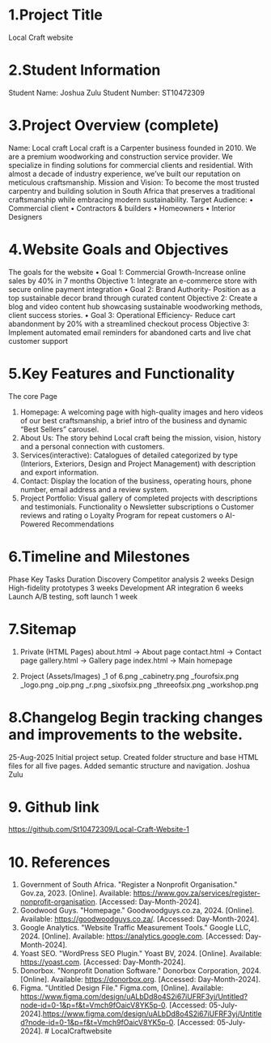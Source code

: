 # 1.Project Title
Local Craft website 

# 2.Student Information
Student Name: Joshua Zulu
Student Number: ST10472309

# 3.Project Overview (complete)
Name: Local craft
Local craft is a Carpenter business founded in 2010. We are a premium woodworking and construction service provider. We specialize in finding solutions for commercial clients and residential. With almost a decade of industry experience, we’ve built our reputation on meticulous craftsmanship.
Mission and Vision: To become the most trusted carpentry and building solution in South Africa that preserves a traditional craftsmanship while embracing modern sustainability.
Target Audience:
•	Commercial client
•	Contractors & builders 
•	Homeowners
•	Interior Designers 


# 4.Website Goals and Objectives
The goals for the website 
•	Goal 1: Commercial Growth-Increase online sales by 40% in 7 months 
Objective 1: Integrate an e-commerce store with secure online payment integration 
•	Goal 2: Brand Authority- Position as a top sustainable decor brand through curated content 
Objective 2: Create a blog and video content hub showcasing sustainable woodworking methods, client success stories.
•	Goal 3: Operational Efficiency- Reduce cart abandonment by 20% with a streamlined checkout process
Objective 3: Implement automated email reminders for abandoned carts and live chat customer support 

# 5.Key Features and Functionality
The core Page 
1.	Homepage: A welcoming page with high-quality images and hero videos of our best craftsmanship, a brief intro of the business and dynamic “Best Sellers” carousel.
2.	About Us: The story behind Local craft being the mission, vision, history and a personal connection with customers.
3.	Services(interactive): Catalogues of detailed categorized by type (Interiors, Exteriors, Design and Project Management) with description and export information.
4.	Contact: Display the location of the business, operating hours, phone number, email address and a review system.
5.	Project Portfolio: Visual gallery of completed projects with descriptions and testimonials.
Functionality 
o	Newsletter subscriptions
o	Customer reviews and rating 
o	Loyalty Program for repeat customers 
o	AI-Powered Recommendations 

# 6.Timeline and Milestones
 
Phase 	Key Tasks 	Duration
Discovery 	Competitor analysis	2 weeks
Design 	High-fidelity prototypes 	3 weeks
Development 	AR integration 	6 weeks 
Launch	A/B testing, soft launch 	1 week


# 7.Sitemap
1. Private (HTML Pages)
about.html → About page
contact.html → Contact page
gallery.html → Gallery page
index.html → Main homepage

2. Project (Assets/Images)
_1 of 6.png
_cabinetry.png
_fourofsix.png
_logo.png
_oip.png
_r.png
_sixofsix.png
_threeofsix.png
_workshop.png

# 8.Changelog Begin tracking changes and improvements to the website.
25-Aug-2025	Initial project setup. Created folder structure and base HTML files for all five pages. Added semantic structure and navigation.	Joshua Zulu

# 9. Github link 
https://github.com/St10472309/Local-Craft-Website-1

# 10. References 
1)	Government of South Africa. "Register a Nonprofit Organisation." Gov.za, 2023. [Online]. Available: https://www.gov.za/services/register-nonprofit-organisation. [Accessed: Day-Month-2024].
2)	Goodwood Guys. "Homepage." Goodwoodguys.co.za, 2024. [Online]. Available: https://goodwoodguys.co.za/. [Accessed: Day-Month-2024].
3)	Google Analytics. "Website Traffic Measurement Tools." Google LLC, 2024. [Online]. Available: https://analytics.google.com. [Accessed: Day-Month-2024].
4)	Yoast SEO. "WordPress SEO Plugin." Yoast BV, 2024. [Online]. Available: https://yoast.com. [Accessed: Day-Month-2024].
5)	Donorbox. "Nonprofit Donation Software." Donorbox Corporation, 2024. [Online]. Available: https://donorbox.org. [Accessed: Day-Month-2024].
6)	Figma. "Untitled Design File." Figma.com, [Online]. Available: https://www.figma.com/design/uALbDd8o4S2i67iUFRF3yj/Untitled?node-id=0-1&p=f&t=Vmch9fOaicV8YK5p-0. [Accessed: 05-July-2024].https://www.figma.com/design/uALbDd8o4S2i67iUFRF3yj/Untitled?node-id=0-1&p=f&t=Vmch9fOaicV8YK5p-0. [Accessed: 05-July-2024].
#   L o c a l C r a f t w e b s i t e 
 
 


